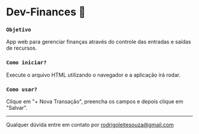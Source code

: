 # Dev-Finances 💸

### `Objetivo`

App web para gerenciar finanças através do controle das entradas e saídas de recursos.

### `Como iniciar?`

Execute o arquivo HTML utilizando o navegador e a aplicação irá rodar.

### `Como usar?`

Clique em "+ Nova Transação", preencha os campos e depois clique em "Salvar".

------------------------------------------------------------------

Qualquer dúvida entre em contato por <a href="mailto:rodrigoleitesouza@gmail.com?">rodrigoleitesouza@gmail.com</a>
